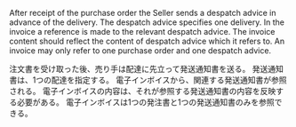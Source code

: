 After receipt of the purchase order the Seller sends a despatch advice in advance of the delivery. The despatch advice specifies one delivery. In the invoice a reference is made to the relevant despatch advice. The invoice content should reflect the content of despatch advice which it refers to. An invoice may only refer to one purchase order and one despatch advice.  

注文書を受け取った後、売り手は配達に先立って発送通知書を送る。 発送通知書は、1つの配達を指定する。 電子インボイスから、関連する発送通知書が参照される。 電子インボイスの内容は、それが参照する発送通知書の内容を反映する必要がある。 電子インボイスは1つの発注書と1つの発送通知書のみを参照できる。
